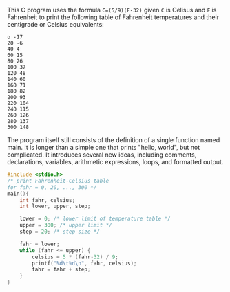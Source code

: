 This C program uses the formula `C=(5/9)(F-32)` given `C` is Celisus and `F` is Fahrenheit to print the following table of Fahrenheit temperatures and their centigrade or Celsius equivalents:

```
o -17
20 -6
40 4
60 15
80 26
100 37
120 48
140 60
160 71
180 82
200 93
220 104
240 115
260 126
280 137
300 148
```

The program itself still consists of the definition of a single function named main. It is longer than a simple one that prints "hello, world", but not complicated. It introduces several new ideas, including comments, declarations, variables, arithmetic expressions, loops, and formatted output.

```c
#include <stdio.h>
/* print Fahrenheit-Celsius table
for fahr = 0, 20, ..., 300 */
main(){
    int fahr, celsius;
    int lower, upper, step;

    lower = 0; /* lower limit of temperature table */
    upper = 300; /* upper limit */
    step = 20; /* step size */

    fahr = lower;
    while (fahr <= upper) {
        celsius = 5 * (fahr-32) / 9;
        printf("%d\t%d\n", fahr, celsius);
        fahr = fahr + step;
    }
}
```